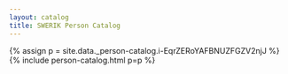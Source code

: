 ```yaml
---
layout: catalog
title: SWERIK Person Catalog
---
```

{% assign p = site.data._person-catalog.i-EqrZERoYAFBNUZFGZV2njJ %}
{% include person-catalog.html p=p %}

